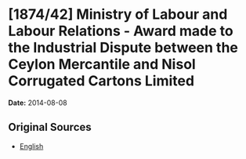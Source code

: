 # [1874/42] Ministry of Labour and Labour Relations - Award made to the Industrial Dispute between the Ceylon Mercantile and Nisol Corrugated Cartons Limited

**Date:** 2014-08-08

## Original Sources

- [English](https://documents.gov.lk/view/extra-gazettes/2014/8/1874-42_E.pdf)
